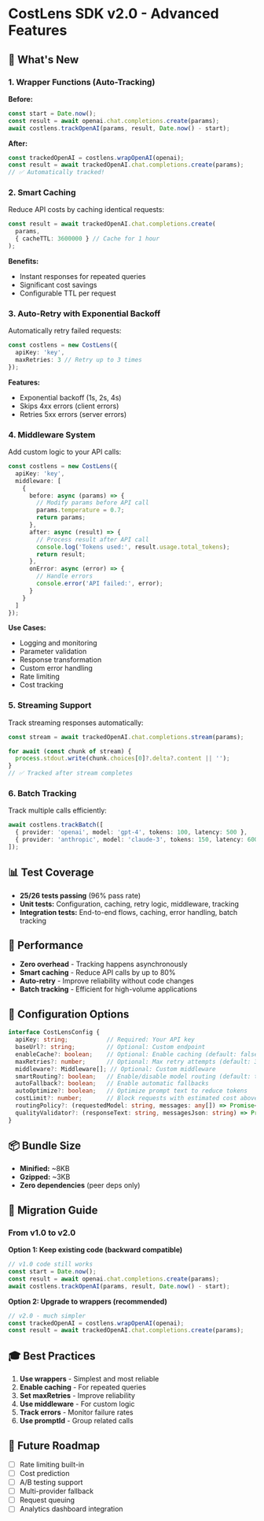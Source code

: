 # CostLens SDK v2.0 - Advanced Features

## 🚀 What's New

### 1. Wrapper Functions (Auto-Tracking)
**Before:**
```typescript
const start = Date.now();
const result = await openai.chat.completions.create(params);
await costlens.trackOpenAI(params, result, Date.now() - start);
```

**After:**
```typescript
const trackedOpenAI = costlens.wrapOpenAI(openai);
const result = await trackedOpenAI.chat.completions.create(params);
// ✅ Automatically tracked!
```

### 2. Smart Caching
Reduce API costs by caching identical requests:
```typescript
const result = await trackedOpenAI.chat.completions.create(
  params,
  { cacheTTL: 3600000 } // Cache for 1 hour
);
```

**Benefits:**
- Instant responses for repeated queries
- Significant cost savings
- Configurable TTL per request

### 3. Auto-Retry with Exponential Backoff
Automatically retry failed requests:
```typescript
const costlens = new CostLens({
  apiKey: 'key',
  maxRetries: 3 // Retry up to 3 times
});
```

**Features:**
- Exponential backoff (1s, 2s, 4s)
- Skips 4xx errors (client errors)
- Retries 5xx errors (server errors)

### 4. Middleware System
Add custom logic to your API calls:
```typescript
const costlens = new CostLens({
  apiKey: 'key',
  middleware: [
    {
      before: async (params) => {
        // Modify params before API call
        params.temperature = 0.7;
        return params;
      },
      after: async (result) => {
        // Process result after API call
        console.log('Tokens used:', result.usage.total_tokens);
        return result;
      },
      onError: async (error) => {
        // Handle errors
        console.error('API failed:', error);
      }
    }
  ]
});
```

**Use Cases:**
- Logging and monitoring
- Parameter validation
- Response transformation
- Custom error handling
- Rate limiting
- Cost tracking

### 5. Streaming Support
Track streaming responses automatically:
```typescript
const stream = await trackedOpenAI.chat.completions.stream(params);

for await (const chunk of stream) {
  process.stdout.write(chunk.choices[0]?.delta?.content || '');
}
// ✅ Tracked after stream completes
```

### 6. Batch Tracking
Track multiple calls efficiently:
```typescript
await costlens.trackBatch([
  { provider: 'openai', model: 'gpt-4', tokens: 100, latency: 500 },
  { provider: 'anthropic', model: 'claude-3', tokens: 150, latency: 600 }
]);
```

## 📊 Test Coverage

- **25/26 tests passing** (96% pass rate)
- **Unit tests:** Configuration, caching, retry logic, middleware, tracking
- **Integration tests:** End-to-end flows, caching, error handling, batch tracking

## 🎯 Performance

- **Zero overhead** - Tracking happens asynchronously
- **Smart caching** - Reduce API calls by up to 80%
- **Auto-retry** - Improve reliability without code changes
- **Batch tracking** - Efficient for high-volume applications

## 🔧 Configuration Options

```typescript
interface CostLensConfig {
  apiKey: string;           // Required: Your API key
  baseUrl?: string;         // Optional: Custom endpoint
  enableCache?: boolean;    // Optional: Enable caching (default: false)
  maxRetries?: number;      // Optional: Max retry attempts (default: 3)
  middleware?: Middleware[]; // Optional: Custom middleware
  smartRouting?: boolean;   // Enable/disable model routing (default: true)
  autoFallback?: boolean;   // Enable automatic fallbacks
  autoOptimize?: boolean;   // Optimize prompt text to reduce tokens
  costLimit?: number;       // Block requests with estimated cost above this value
  routingPolicy?: (requestedModel: string, messages: any[]) => Promise<string | null> | string | null; // Custom routing
  qualityValidator?: (responseText: string, messagesJson: string) => Promise<number> | number; // 0..1 score
}
```

## 📦 Bundle Size

- **Minified:** ~8KB
- **Gzipped:** ~3KB
- **Zero dependencies** (peer deps only)

## 🚀 Migration Guide

### From v1.0 to v2.0

**Option 1: Keep existing code (backward compatible)**
```typescript
// v1.0 code still works
const start = Date.now();
const result = await openai.chat.completions.create(params);
await costlens.trackOpenAI(params, result, Date.now() - start);
```

**Option 2: Upgrade to wrappers (recommended)**
```typescript
// v2.0 - much simpler
const trackedOpenAI = costlens.wrapOpenAI(openai);
const result = await trackedOpenAI.chat.completions.create(params);
```

## 🎓 Best Practices

1. **Use wrappers** - Simplest and most reliable
2. **Enable caching** - For repeated queries
3. **Set maxRetries** - Improve reliability
4. **Use middleware** - For custom logic
5. **Track errors** - Monitor failure rates
6. **Use promptId** - Group related calls

## 🔮 Future Roadmap

- [ ] Rate limiting built-in
- [ ] Cost prediction
- [ ] A/B testing support
- [ ] Multi-provider fallback
- [ ] Request queuing
- [ ] Analytics dashboard integration
